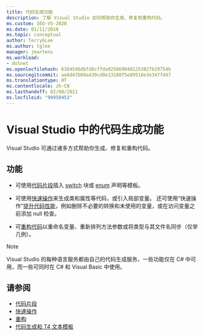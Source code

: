 ```yaml
---
title: 代码生成功能
description: 了解 Visual Studio 如何帮助你生成、修复和重构代码。
ms.custom: SEO-VS-2020
ms.date: 01/11/2018
ms.topic: conceptual
author: TerryGLee
ms.author: tglee
manager: jmartens
ms.workload:
- dotnet
ms.openlocfilehash: 63845d6dbfd8cffda9258690481253827b29754b
ms.sourcegitcommit: ae6d47b09a439cd0e13180f5e89510e3e347fd47
ms.translationtype: HT
ms.contentlocale: zh-CN
ms.lasthandoff: 02/08/2021
ms.locfileid: "99950453"
---
```

# <a name="code-generation-features-in-visual-studio"></a>Visual Studio 中的代码生成功能

Visual Studio 可通过诸多方式帮助你生成、修复和重构代码。

## <a name="features"></a>功能

- 可使用[代码片段](../ide/code-snippets.md)插入 [switch](/dotnet/csharp/language-reference/keywords/switch) 块或 [enum](/dotnet/csharp/language-reference/keywords/enum) 声明等模板。

- 可使用[快速操作](../ide/quick-actions.md)来生成类和属性等代码，或引入局部变量。 还可使用“快速操作”[提升代码性能](../ide/common-quick-actions.md)，例如删除不必要的转换和未使用的变量，或在访问变量之前添加 null 检查。

- 可[重构代码](../ide/refactoring-in-visual-studio.md)以重命名变量、重新排列方法参数或将类型与其文件名同步（仅举几例）。

> [!NOTE]
> Visual Studio 的每种语言服务都由自己的代码生成服务，一些功能仅在 C# 中可用，而一些可同时在 C# 和 Visual Basic 中使用。

## <a name="see-also"></a>请参阅

- [代码片段](../ide/code-snippets.md)
- [快速操作](../ide/quick-actions.md)
- [重构](../ide/refactoring-in-visual-studio.md)
- [代码生成和 T4 文本模板](../modeling/code-generation-and-t4-text-templates.md)
